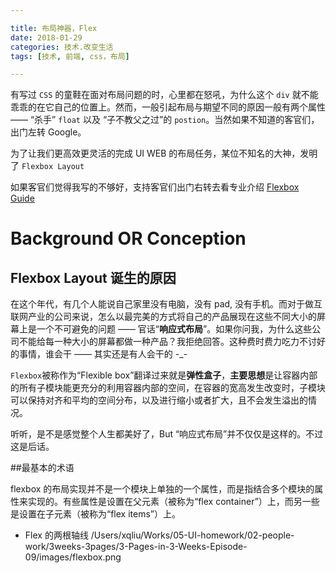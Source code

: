 ```yaml
---

title: 布局神器，Flex
date: 2018-01-29
categories: 技术.改变生活
tags: [技术, 前端, css，布局]

---
```


有写过 `CSS` 的童鞋在面对布局问题的时，心里都在怒吼，为什么这个 `div` 就不能乖乖的在它自己的位置上。然而，一般引起布局与期望不同的原因一般有两个属性 —— “杀手” `float` 以及 “子不教父之过”的 `postion`。当然如果不知道的客官们，出门左转 Google。

为了让我们更高效更灵活的完成 UI WEB 的布局任务，某位不知名的大神，发明了 `Flexbox Layout`

如果客官们觉得我写的不够好，支持客官们出门右转去看专业介绍 [Flexbox Guide](https://css-tricks.com/snippets/css/a-guide-to-flexbox/)

<!--more-->

# Background OR Conception

## Flexbox Layout 诞生的原因
	
在这个年代，有几个人能说自己家里没有电脑，没有 pad, 没有手机。而对于做互联网产业的公司来说，怎么以最完美的方式将自己的产品展现在这些不同大小的屏幕上是一个不可避免的问题 —— 官话“**响应式布局**”。如果你问我，为什么这些公司不能给每一种大小的屏幕都做一种产品？我拒绝回答。这种费时费力吃力不讨好的事情，谁会干 —— 其实还是有人会干的 -_-
	
`Flexbox`被称作为“Flexible box”翻译过来就是**弹性盒子**，**主要思想**是让容器内部的所有子模块能更充分的利用容器内部的空间，在容器的宽高发生改变时，子模块可以保持对齐和平均的空间分布，以及进行缩小或者扩大，且不会发生溢出的情况。
	
听听，是不是感觉整个人生都美好了，But “响应式布局”并不仅仅是这样的。不过这是后话。

##最基本的术语
	
flexbox 的布局实现并不是一个模块上单独的一个属性，而是指结合多个模块的属性来实现的。有些属性是设置在父元素（被称为“flex container”）上，而另一些是设置在子元素（被称为“flex items”）上。
	
* Flex 的两根轴线
/Users/xqliu/Works/05-UI-homework/02-people-work/3weeks-3pages/3-Pages-in-3-Weeks-Episode-09/images/flexbox.png